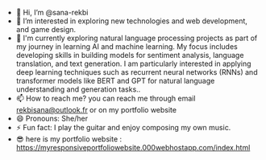 - 👋 Hi, I’m @sana-rekbi
- 👀 I’m interested in exploring new technologies and web development, and game design.
- 🌱 I'm currently exploring natural language processing projects as part of my journey in learning AI and machine learning. My focus includes developing skills in building models for sentiment analysis, language translation, and text generation. I am particularly interested in applying deep learning techniques such as recurrent neural networks (RNNs) and transformer models like BERT and GPT for natural language understanding and generation tasks..
- 📫 How to reach me? you can reach me through email rekbisana@outlook.fr or on my portfolio website
- 😄 Pronouns: She/her
- ⚡ Fun fact:  I play the guitar and enjoy composing my own music.
- 😎 here is my portfolio website : https://myresponsiveportfoliowebsite.000webhostapp.com/index.html
  
<!---
sana-rekbi/sana-rekbi is a ✨ special ✨ repository because its `README.md` (this file) appears on your GitHub profile.
You can click the Preview link to take a look at your changes.
--->
